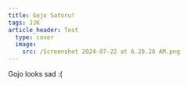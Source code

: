 ```yaml
---
title: Gojo Satoru!
tags: JJK
article_header: Test
  type: cover
  image:
    src: /Screenshot 2024-07-22 at 6.28.28 AM.png
---
```


Gojo looks sad :(

<!--more-->

